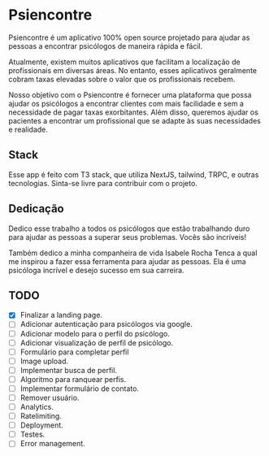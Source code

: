 # Psiencontre

Psiencontre é um aplicativo 100% open source projetado para ajudar as pessoas a encontrar psicólogos de maneira rápida e fácil.

Atualmente, existem muitos aplicativos que facilitam a localização de profissionais em diversas áreas. No entanto, esses aplicativos geralmente cobram taxas elevadas sobre o valor que os profissionais recebem.

Nosso objetivo com o Psiencontre é fornecer uma plataforma que possa ajudar os psicólogos a encontrar clientes com mais facilidade e sem a necessidade de pagar taxas exorbitantes. Além disso, queremos ajudar os pacientes a encontrar um profissional que se adapte às suas necessidades e realidade.

## Stack

Esse app é feito com T3 stack, que utiliza NextJS, tailwind, TRPC, e outras tecnologias. Sinta-se livre para contribuir com o projeto.

## Dedicação

Dedico esse trabalho a todos os psicólogos que estão trabalhando duro para ajudar as pessoas a superar seus problemas. Vocês são incríveis!

Também dedico a minha companheira de vida Isabele Rocha Tenca a qual me inspirou a fazer essa ferramenta para ajudar as pessoas. Ela é uma psicóloga incrível e desejo sucesso em sua carreira.

## TODO

- [x] Finalizar a landing page.
- [ ] Adicionar autenticação para psicólogos via google.
- [ ] Adicionar modelo para o perfil do psicólogo.
- [ ] Adicionar visualização de perfil de psicólogo.
- [ ] Formulário para completar perfil
- [ ] Image upload.
- [ ] Implementar busca de perfil.
- [ ] Algoritmo para ranquear perfis.
- [ ] Implementar formulário de contato.
- [ ] Remover usuário.
- [ ] Analytics.
- [ ] Ratelimiting.
- [ ] Deployment.
- [ ] Testes.
- [ ] Error management.
